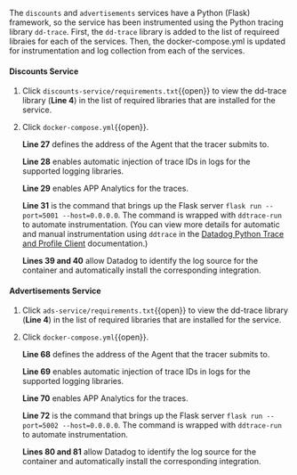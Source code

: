 The `discounts` and `advertisements` services have a Python (Flask) framework, so the service has been instrumented using the Python tracing library `dd-trace`. First, the `dd-trace` library is added to the list of requireed libraies for each of the services. Then, the docker-compose.yml is updated for instrumentation and log collection from each of the services.

#### Discounts Service

1. Click `discounts-service/requirements.txt`{{open}} to view the dd-trace library (**Line 4**) in the list of required libraries that are installed for the service.

2. Click `docker-compose.yml`{{open}}. <p> **Line 27** defines the address of the Agent that the tracer submits to. <p>**Line 28** enables automatic injection of trace IDs in logs for the supported logging libraries. <p>**Line 29** enables APP Analytics for the traces. <p> **Line 31** is the command that brings up the Flask server `flask run --port=5001 --host=0.0.0.0`. The command is wrapped with `ddtrace-run` to automate instrumentation. (You can view more details for automatic and manual instrumentation using `ddtrace` in the <a href="http://pypi.datadoghq.com/trace/docs/web_integrations.html#flask" target="_blank">Datadog Python Trace and Profile Client</a> documentation.) <p> **Lines 39 and 40** allow Datadog to identify the log source for the container and automatically install the corresponding integration.  

#### Advertisements Service
1. Click `ads-service/requirements.txt`{{open}} to view the dd-trace library (**Line 4**)  in the list of required libraries that are installed for the service.

2. Click `docker-compose.yml`{{open}}. <p> **Line 68** defines the address of the Agent that the tracer submits to. <p>**Line 69** enables automatic injection of trace IDs in logs for the supported logging libraries. <p>**Line 70** enables APP Analytics for the traces. <p> **Line 72** is the command that brings up the Flask server `flask run --port=5002 --host=0.0.0.0`. The command is wrapped with `ddtrace-run` to automate instrumentation. <p> **Lines 80 and 81** allow Datadog to identify the log source for the container and automatically install the corresponding integration. 
